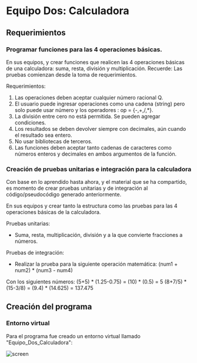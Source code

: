 # Equipo Dos: Calculadora

## Requerimientos

### Programar funciones para las 4 operaciones básicas.

En sus equipos, y crear funciones que realicen las 4 operaciones básicas de una calculadora: suma, resta, división y multiplicación.
Recuerde: Las pruebas comienzan desde la toma de requerimientos.

Requerimientos:

1. Las operaciones deben aceptar cualquier número racional Q.
2. El usuario puede ingresar operaciones como una cadena (string) pero solo puede usar número y los operadores : op = {-,+,/,*}.
3. La división entre cero no está permitida. Se pueden agregar condiciones.
4. Los resultados se deben devolver siempre con decimales, aún cuando el resultado sea entero.
5. No usar bibliotecas de terceros.
6. Las funciones deben aceptar tanto cadenas de caracteres como números enteros y decimales en ambos argumentos de la función.

### Creación de pruebas unitarias e integración para la calculadora

Con base en lo aprendido hasta ahora, y el material que se ha compartido, es momento de crear pruebas unitarias y de integración al código/pseudocódigo generado anteriormente.

En sus equipos y crear tanto la estructura como las pruebas para las 4 operaciones básicas de la calculadora.

Pruebas unitarias:

* Suma, resta, multiplicación, división y a la que convierte fracciones a números.

Pruebas de integración:

* Realizar la prueba para la siguiente operación matemática: (num1 + num2) * (num3 - num4) 

Con los siguientes números:
(5+5) * (1.25-0.75) = (10) * (0.5) = 5
(8+7/5) * (15-3/8) = (9.4) * (14.625) = 137.475

## Creación del programa

### Entorno virtual

Para el programa fue creado un entorno virtual llamado "Equipo_Dos_Calculadora":

 ![screen](Equipo_Dos_Calculadora/imagenes/entorno_virtual.png)